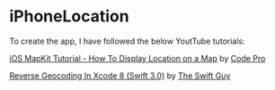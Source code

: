 # iPhoneLocation
To create the app, I have followed the below YoutTube tutorials:

[iOS MapKit Tutorial - How To Display Location on a Map](https://www.youtube.com/watch?v=SayMogu530A) 
by [Code Pro](https://www.youtube.com/channel/UCLbjUgzAH_8lNQ9vlStdGdg)

[Reverse Geocoding In Xcode 8 (Swift 3.0)](https://www.youtube.com/watch?v=hSZNayZj77o)
by [The Swift Guy](https://www.youtube.com/channel/UC-d1NWv5IWtIkfH47ux4dWA)




